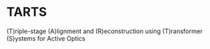 # TARTS
(T)riple-stage (A)lignment and (R)econstruction using (T)ransformer (S)ystems for Active Optics






